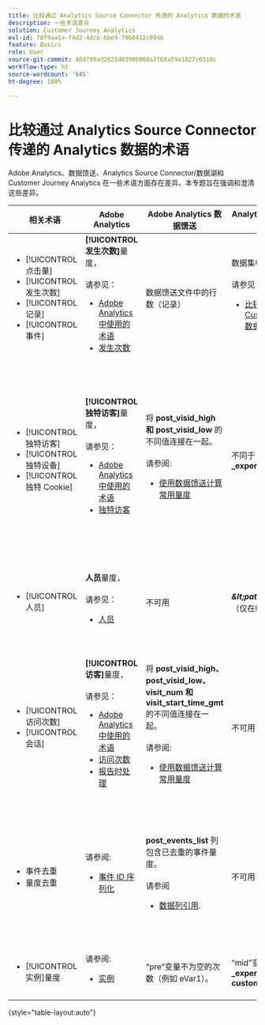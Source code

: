 ```yaml
---
title: 比较通过 Analytics Source Connector 传递的 Analytics 数据的术语
description: 一些术语差异
solution: Customer Journey Analytics
exl-id: f0f9aa1e-f9d2-4dcb-bbe9-7960412c094b
feature: Basics
role: User
source-git-commit: 46d799ad2621d83906908a3f60a59a1027c6518c
workflow-type: ht
source-wordcount: '645'
ht-degree: 100%

---
```


# 比较通过 Analytics Source Connector 传递的 Analytics 数据的术语

Adobe Analytics、数据馈送、Analytics Source Connector/数据湖和 Customer Journey Analytics 在一些术语方面存在差异。本专题旨在强调和澄清这些差异。

| 相关术语 | Adobe Analytics | Adobe Analytics 数据馈送 | Analytics Source Connector/数据湖 | Customer Journey Analytics | 注释 |
|---|---|---|---|---|---|
| <ul><li>[!UICONTROL 点击量]</li><li>[!UICONTROL 发生次数]</li><li>[!UICONTROL 记录]</li><li>[!UICONTROL 事件]</li></ul> | **[!UICONTROL 发生次数]**&#x200B;量度，<br><br>请参见：<ul><li>[Adobe Analytics 中使用的术语](https://experienceleague.adobe.com/docs/analytics/technotes/terms.html)</li><li>[发生次数](https://experienceleague.adobe.com/docs/analytics/components/metrics/occurrences.html)</li></ul> | 数据馈送文件中的行数（记录） | 数据集中的行数（记录），<br><br>请参见：<ul><li>[比较 Adobe Analytics 数据和 Customer Journey Analytics 数据](https://experienceleague.adobe.com/docs/analytics-platform/using/troubleshooting/compare.html?lang=zh-Hans)</li></ul> | **[!UICONTROL 事件]**&#x200B;量度 | <ul><li>在 Adobe Analytics 中，“点击次数”和“发生次数”是同义词。</li><li>请参见下面的&#x200B;_自定义事件_。</li><li>某些数据在通过 Analytics Source Connector 传输到 Adobe Experience Platform 时会经过筛选。请参阅[比较 Adobe Analytics 数据和 Customer Journey Analytics 数据](https://experienceleague.adobe.com/docs/analytics-platform/using/troubleshooting/compare.html?lang=zh-Hans) |
| <ul><li>[!UICONTROL 独特访客]</li><li>[!UICONTROL 独特设备]</li><li>[!UICONTROL 独特 Cookie]</li></ul> | **[!UICONTROL 独特访客]**&#x200B;量度，<br><br>请参见：<ul><li>[Adobe Analytics 中使用的术语](https://experienceleague.adobe.com/docs/analytics/technotes/terms.html)</li><li>[独特访客](https://experienceleague.adobe.com/docs/analytics/components/metrics/unique-visitors.html)</li></ul> | 将 **post\_visid\_high 和 post\_visid\_low** 的不同值连接在一起。<br><br>请参阅:<ul><li>[使用数据馈送计算常用量度](https://experienceleague.adobe.com/docs/analytics/export/analytics-data-feed/data-feed-contents/datafeeds-calculate.html)</li></ul> | 不同于 **endUserIDs 的计数\_experience.aaid.id** | **人员**&#x200B;量度，如果&#x200B;**endUserIDs.\_experience.aaid.id** 被选作个人 ID。 | <ul><li>Adobe Analytics 中的“人员”通常与“设备标识符”相关联，例如 Cookie。AAID 是 Adobe Analytics 中的主要设备标识符，而不是 ECID。另请参见 [AAID、ECID、AACUSTOMID 和 Analytics Source Connector](https://experienceleague.adobe.com/docs/analytics-platform/using/compare-aa-cja/cja-aa-comparison/aaid-ecid-adc.html?lang=zh-Hans)。</li><li>“访客”并不是 Customer Journey Analytics 中现成的量度。但如果您选择 **endUserIDs.\_experience.aaid.id** 作为“个人 ID”，Customer Journey Analytics 中的“人员”量度大致相当于 Adobe Analytics 中的“独特访客”。</li></ul> |
| <ul><li>[!UICONTROL 人员]</li></ul> | **人员**&#x200B;量度，<br><br>请参见：<ul><li>[人员](https://experienceleague.adobe.com/docs/analytics/components/metrics/people.html?lang=zh-Hans)</li></ul> | 不可用 | **_\&lt;path\>_.stitchedId**的不同计数（仅在缝合数据集中可用） | **人员量度** | <ul><li>Customer Journey Analytics 中的“人员”量度是与“个人 ID”的不同计数。根据您在 Customer Journey Analytics 连接中选择的“个人 ID”，“人员”量度可能会表示不同的含义。</ul></li> |
| <ul><li>[!UICONTROL 访问次数]</li><li>[!UICONTROL 会话]</li></ul> | **[!UICONTROL 访客]**&#x200B;量度，<br><br>请参见：<ul><li>[Adobe Analytics 中使用的术语](https://experienceleague.adobe.com/docs/analytics/technotes/terms.html)</li><li>[访问次数](https://experienceleague.adobe.com/docs/analytics/components/metrics/visits.html?lang=zh-Hans)</li><li>[报告时处理](https://experienceleague.adobe.com/docs/analytics/components/virtual-report-suites/vrs-report-time-processing.html?lang=zh-Hans)</ul></li> | 将 **post\_visid\_high、post\_visid\_low、visit\_num 和 visit\_start\_time\_gmt** 的不同值连接在一起。<br><br>请参阅:<ul><li>[使用数据馈送计算常用量度](https://experienceleague.adobe.com/docs/analytics/export/analytics-data-feed/data-feed-contents/datafeeds-calculate.html)</li></ul> | 不可用 | **会话**&#x200B;量度 | <ul><li>通过 Adobe Analytics 虚拟报告包和 Customer Journey Analytics 数据视图中的报告时处理功能，可以配置访问（会话）的概念。因此，根据应用的定义，不同环境之间的访问（会话）计数可能不同。另请参阅[比较 Adobe Analytics 和 Customer Journey Analytics 报告功能之间的数据处理](https://experienceleague.adobe.com/docs/analytics-platform/using/compare-aa-cja/cja-aa-comparison/data-processing-comparisons.html)和[虚拟报告包、数据视图、Adobe Experience Platform 沙盒和 Analytics Source Connector](https://experienceleague.adobe.com/docs/analytics-platform/using/compare-aa-cja/cja-aa-comparison/vrs-dataview-sandbox-adc.html)。 | <ul><li>自定义事件</li><li>成功事件</li></ul> | 自定义事件 1-1000 | **post\_events\_list**<br><br>，请参见：<ul><li>[使用数据馈送计算常用量度](https://experienceleague.adobe.com/docs/analytics/export/analytics-data-feed/data-feed-contents/datafeeds-calculate.html) | **\_experience.analytics.<ul>event1to100.event1 **到<br>** event901to1000.event1000 **</ul> | **\_experience.analytics.<ul>event1to100.event1 **到<br>** event901to1000.event1000 **</ul> | <ul><li>Adobe Analytics 中的“事件”是一个[成功事件](https://experienceleague.adobe.com/docs/analytics/components/metrics/custom-events.html?lang=zh-Hans)（自定义事件），已在 Adobe Analytics 图像请求（数据收集服务器调用）中设置。</ul> |
| <ul><li>事件去重</li><li>量度去重</ul></li> | 请参阅:<ul><li>[事件 ID 序列化](https://experienceleague.adobe.com/docs/analytics/implementation/vars/page-vars/events/event-serialization.html?lang=zh-Hans)</li></ul> |  **post_events_list** 列包含已去重的事件量度。<br><br>请参阅 <ul><li>[数据列引用](https://experienceleague.adobe.com/docs/analytics/export/analytics-data-feed/data-feed-contents/datafeeds-reference.html). </ul></li> | 不可用 | 请参阅:<ul><li>[量度去重组件设置](https://experienceleague.adobe.com/docs/analytics-platform/using/cja-dataviews/component-settings/metric-deduplication.html?lang=zh-Hans) | <ul><li>Adobe Analytics 中的重复事件/量度删除功能与 Customer Journey Analytics 略有不同。在 Adobe Analytics 中，删除重复项生在数据处理时。 在 Customer Journey Analytics 中，删除重复项发生在报告运行时，以提供更大的灵活性。Adobe Analytics 与 Customer Journey Analytics 中删除的重复量度可能略有不同。</li></ul> |
| <ul><li>[!UICONTROL 实例]量度</li></ul> | 请参阅:<ul><li>[实例](https://experienceleague.adobe.com/docs/analytics/components/metrics/instances.html) | “pre”变量不为空的次数（例如 eVar1）。 | “mid”变量不为空的次数（例如 **\_experience.analytics.<br>customDimensions.eVars.eVar1**). | 可通过[从 eVar 字段创建量度](https://experienceleague.adobe.com/docs/analytics-platform/using/cja-dataviews/data-views-usecases.html?lang=zh-Hans)而创建&#x200B;**实例数**&#x200B;量度。 | <ul><li>[!UICONTROL 实例数一般与 prop 和 eVar 列关联，作为一种确定已设置变量多少次的方法。] |

{style="table-layout:auto"}
